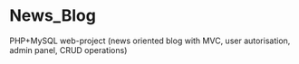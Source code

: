 # News_Blog
PHP+MySQL web-project (news oriented blog with MVC, user autorisation, admin panel, CRUD operations) 
